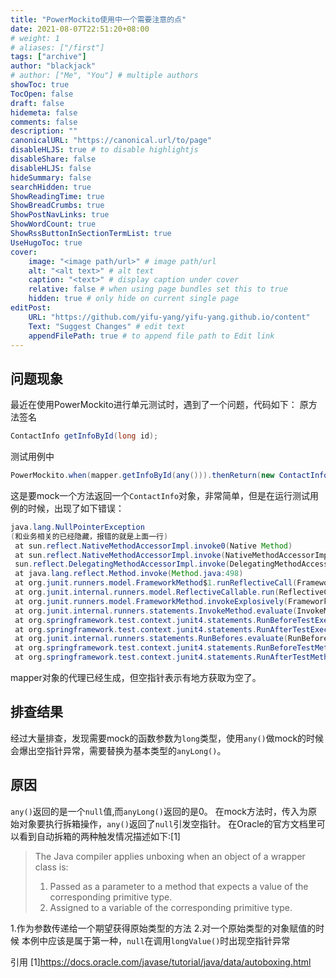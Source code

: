 ```yaml
---
title: "PowerMockito使用中一个需要注意的点"
date: 2021-08-07T22:51:20+08:00
# weight: 1
# aliases: ["/first"]
tags: ["archive"]
author: "blackjack"
# author: ["Me", "You"] # multiple authors
showToc: true
TocOpen: false
draft: false
hidemeta: false
comments: false
description: ""
canonicalURL: "https://canonical.url/to/page"
disableHLJS: true # to disable highlightjs
disableShare: false
disableHLJS: false
hideSummary: false
searchHidden: true
ShowReadingTime: true
ShowBreadCrumbs: true
ShowPostNavLinks: true
ShowWordCount: true
ShowRssButtonInSectionTermList: true
UseHugoToc: true
cover:
    image: "<image path/url>" # image path/url
    alt: "<alt text>" # alt text
    caption: "<text>" # display caption under cover
    relative: false # when using page bundles set this to true
    hidden: true # only hide on current single page
editPost:
    URL: "https://github.com/yifu-yang/yifu-yang.github.io/content"
    Text: "Suggest Changes" # edit text
    appendFilePath: true # to append file path to Edit link
---
```


## 问题现象

最近在使用PowerMockito进行单元测试时，遇到了一个问题，代码如下：
原方法签名

```Java
ContactInfo getInfoById(long id);
```

测试用例中

```Java
PowerMockito.when(mapper.getInfoById(any())).thenReturn(new ContactInfo());
```

这是要mock一个方法返回一个``ContactInfo``对象，非常简单，但是在运行测试用例的时候，出现了如下错误：

```Java
java.lang.NullPointerException
(和业务相关的已经隐藏，报错的就是上面一行)
 at sun.reflect.NativeMethodAccessorImpl.invoke0(Native Method)
 at sun.reflect.NativeMethodAccessorImpl.invoke(NativeMethodAccessorImpl.java:62)
 sun.reflect.DelegatingMethodAccessorImpl.invoke(DelegatingMethodAccessorImpl.java:43)
 at java.lang.reflect.Method.invoke(Method.java:498)
 at org.junit.runners.model.FrameworkMethod$1.runReflectiveCall(FrameworkMethod.java:59)
 at org.junit.internal.runners.model.ReflectiveCallable.run(ReflectiveCallable.java:12)
 at org.junit.runners.model.FrameworkMethod.invokeExplosively(FrameworkMethod.java:56)
 at org.junit.internal.runners.statements.InvokeMethod.evaluate(InvokeMethod.java:17)
 at org.springframework.test.context.junit4.statements.RunBeforeTestExecutionCallbacks.evaluate(RunBeforeTestExecutionCallbacks.java:74)
 at org.springframework.test.context.junit4.statements.RunAfterTestExecutionCallbacks.evaluate(RunAfterTestExecutionCallbacks.java:84)
 at org.junit.internal.runners.statements.RunBefores.evaluate(RunBefores.java:26)
 at org.springframework.test.context.junit4.statements.RunBeforeTestMethodCallbacks.evaluate(RunBeforeTestMethodCallbacks.java:75)
 at org.springframework.test.context.junit4.statements.RunAfterTestMethodCallbacks.evaluate(RunAfterTestMethodCallbacks.java:86)
```

mapper对象的代理已经生成，但空指针表示有地方获取为空了。

## 排查结果

经过大量排查，发现需要mock的函数参数为``long``类型，使用``any()``做mock的时候会爆出空指针异常，需要替换为基本类型的``anyLong()``。

## 原因

``any()``返回的是一个``null``值,而``anyLong()``返回的是0。
在mock方法时，传入为原始对象要执行拆箱操作，``any()``返回了``null``引发空指针。
在Oracle的官方文档里可以看到自动拆箱的两种触发情况描述如下:[1]
>The Java compiler applies unboxing when an object of a wrapper class is:
>
> 1. Passed as a parameter to a method that expects a value of the corresponding primitive type.
> 2. Assigned to a variable of the corresponding primitive type.

1.作为参数传递给一个期望获得原始类型的方法
2.对一个原始类型的对象赋值的时候
本例中应该是属于第一种，``null``在调用``longValue()``时出现空指针异常

引用
[1]https://docs.oracle.com/javase/tutorial/java/data/autoboxing.html
